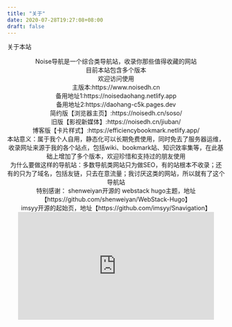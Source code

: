 ```yaml
---
title: "关于"
date: 2020-07-28T19:27:08+08:00
draft: false
---
```


关于本站

<center>Noise导航是一个综合类导航站，收录你那些值得收藏的网站</center>

<center>目前本站包含多个版本<center>
欢迎访问使用<center>
主版本:https://www.noisedh.cn<center>
备用地址1:https://noisedaohang.netlify.app<center>
备用地址2:https://daohang-c5k.pages.dev<center>
简约版【浏览器主页】:https://noisedh.cn/soso/<center>
旧版【影视新媒体】:https://noisedh.cn/jiuban/<center>
博客版【卡片样式】:https://efficiencybookmark.netlify.app/<center>
</center>
<center>本站意义：属于我个人自用，静态化可以长期免费使用，同时免去了服务器运维，收录网址来源于我的各个站点，包括wiki、bookmark站、知识效率集等，在此基础上增加了多个版本，欢迎珍惜和支持过的朋友使用</center>
<center>为什么要做这样的导航站：多数导航类网站只为做SEO，有的站根本不收录；还有的只为了域名，包括友链，只去在意流量；我讨厌这类的网站，所以就有了这个导航站</center>



<center>特别感谢：
    shenweiyan开源的 webstack hugo主题，地址【https://github.com/shenweiyan/WebStack-Hugo】
<center>imsyy开源的起始页，地址【https://github.com/imsyy/Snavigation】
</center>




 <iframe  
 height=250 
 width=90% 
 src="https://rcy1314.github.io/zhichi"  
 frameborder=0  
 allowfullscreen>
 </iframe>